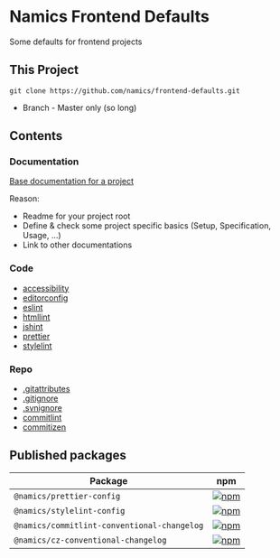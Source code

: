 # Namics Frontend Defaults

Some defaults for frontend projects

## This Project

```
git clone https://github.com/namics/frontend-defaults.git
```

* Branch - Master only (so long)

## Contents

### Documentation

[Base documentation for a project](/doc/README.md)

Reason: 

* Readme for your project root
* Define & check some project specific basics (Setup, Specification, Usage, ...)
* Link to other documentations

### Code

* [accessibility](codequality/accessibility/README.md)
* [editorconfig](editorconfig/)
* [eslint](codequality/eslint/)
* [htmllint](codequality/htmllint/)
* [jshint](codequality/jshint/)
* [prettier](codequality/prettier/README.md)
* [stylelint](codequality/stylelint/README.md)

### Repo

* [.gitattributes](repo/gitattributes/)
* [.gitignore](repo/gitignore/)
* [.svnignore](repo/svnignore/)
* [commitlint](repo/commitlint-conventional-changelog/README.md)
* [commitizen](repo/cz-conventional-changelog/README.md)

## Published packages

| Package                                     |                                                                                  npm                                                                                  |
| ------------------------------------------- | :-------------------------------------------------------------------------------------------------------------------------------------------------------------------: |
| `@namics/prettier-config`                   |                       [![npm](https://img.shields.io/npm/v/@namics/prettier-config.svg)](https://www.npmjs.com/package/@namics/prettier-config)                       |
| `@namics/stylelint-config`                  |                      [![npm](https://img.shields.io/npm/v/@namics/stylelint-config.svg)](https://www.npmjs.com/package/@namics/stylelint-config)                      |
| `@namics/commitlint-conventional-changelog` |                      [![npm](https://img.shields.io/npm/v/@namics/commitlint-conventional-changelog.svg)](https://www.npmjs.com/package/@namics/commitlint-conventional-changelog)     |
| `@namics/cz-conventional-changelog`         |                      [![npm](https://img.shields.io/npm/v/@namics/cz-conventional-changelog.svg)](https://www.npmjs.com/package/@namics/cz-conventional-changelog)             |
